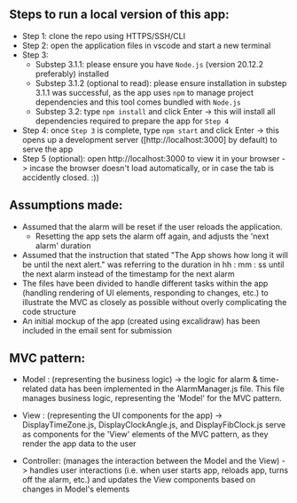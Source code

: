 ## Steps to run a local version of this app:
- Step 1: clone the repo using HTTPS/SSH/CLI 
- Step 2: open the application files in vscode and start a new terminal
- Step 3:
    - Substep 3.1.1: please ensure you have `Node.js` (version 20.12.2 preferably) installed
    - Substep 3.1.2 (optional to read): please ensure installation in substep 3.1.1 was successful, as the app uses `npm` to manage project dependencies and this tool comes bundled with `Node.js` 
    - Substep 3.2: type `npm install` and click Enter -> this will install all dependencies required to prepare the app for `Step 4`
- Step 4: once `Step 3` is complete, type `npm start` and click Enter -> this opens up a development server ([http://localhost:3000] by default) to serve the app
- Step 5 (optional): open http://localhost:3000 to view it in your browser -> incase the browser doesn't load automatically, or in case the tab is accidently closed. :))

## Assumptions made:
- Assumed that the alarm will be reset if the user reloads the application. 
    - Resetting the app sets the alarm off again, and adjusts the 'next alarm' duration
- Assumed that the instruction that stated "The App shows how long it will be until the next alert." was referring to the duration in hh : mm : ss until the next alarm instead of the timestamp for the next alarm
- The files have been divided to handle different tasks within the app (handling rendering of UI elements, responding to changes, etc.) to illustrate the MVC as closely as possible without overly complicating the code structure
- An initial mockup of the app (created using excalidraw) has been included in the email sent for submission

## MVC pattern:
- Model : (representing the business logic) -> the logic for alarm & time-related data has been implemented in the AlarmManager.js file. This file manages business logic, representing the 'Model' for the MVC pattern.

- View : (representing the UI components for the app) -> DisplayTimeZone.js, DisplayClockAngle.js, and DisplayFibClock.js serve as components for the 'View' elements of the MVC pattern, as they render the app data to the user

- Controller: (manages the interaction between the Model and the View) -> handles user interactions (i.e. when user starts app, reloads app, turns off the alarm, etc.) and updates the View components based on changes in Model's elements
